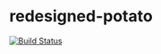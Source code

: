 # redesigned-potato

[![Build Status](https://travis-ci.org/RafaelSantosCardoso/redesigned-potato.svg?branch=master)](https://travis-ci.org/RafaelSantosCardoso/redesigned-potato)
